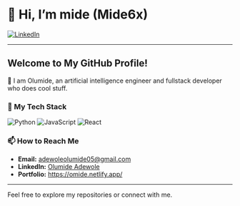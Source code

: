 # 👋 Hi, I’m mide (Mide6x)

[![LinkedIn](https://img.shields.io/badge/LinkedIn-Connect-blue)](https://www.linkedin.com/in/olumide-a-a06485220/)

---

## Welcome to My GitHub Profile!

🌟 I am Olumide, an artificial intelligence engineer and fullstack developer who does cool stuff.

### 🚀 My Tech Stack

![Python](https://img.shields.io/badge/-Python-3776AB?style=for-the-badge&logo=python&logoColor=white)
![JavaScript](https://img.shields.io/badge/-JavaScript-F7DF1E?style=for-the-badge&logo=javascript&logoColor=black)
![React](https://img.shields.io/badge/-React-61DAFB?style=for-the-badge&logo=react&logoColor=black)

### 📫 How to Reach Me

- **Email:** [adewoleolumide05@gmail.com](mailto:adewoleolumide05@gmail.com)
- **LinkedIn:** [Olumide Adewole](https://www.linkedin.com/in/olumide-adewole/)
- **Portfolio:** https://omide.netlify.app/

---

Feel free to explore my repositories or connect with me.


